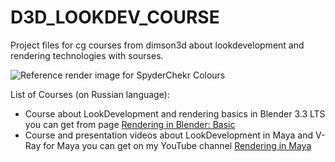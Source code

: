 # D3D_LOOKDEV_COURSE
Project files for cg courses from dimson3d about lookdevelopment and rendering technologies with sourses.

![Reference render image for SpyderChekr Colours](BLENDER/DATACOLOR_SPYDERCHEKR_REFERENCE/BLENDER_EDITION/DC_SPYDERCHEKR_render_result_8bit_int_V20230616_101.png)

List of Courses (on Russian language):
* Course about LookDevelopment and rendering basics in Blender 3.3 LTS you can get from page [Rendering in Blender: Basic](https://bim.vc/edu/courses/vizualizatsiya-v-blender-bazovyy/)
* Course and presentation videos about LookDevelopment in Maya and V-Ray for Maya you can get on my YouTube channel [Rendering in Maya](https://youtube.com/playlist?list=PLjvMrndlJWUOPoDzuhzLIoWrJiI721tOV)
